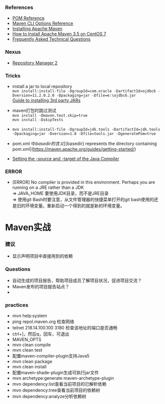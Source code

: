 ### References
+ [POM Reference](https://maven.apache.org/pom.html)
+ [Maven CLI Options Reference](http://maven.apache.org/ref/3.1.0/maven-embedder/cli.html)
+ [Installing Apache Maven](http://maven.apache.org/install.html)
+ [How to Install Apache Maven 3.5 on CentOS 7](https://www.vultr.com/docs/how-to-install-apache-maven-3-5-on-centos-7)
+ [Frequently Asked Technical Questions](https://maven.apache.org/general.html)

### Nexus
+ [Repository Manager 2](https://help.sonatype.com/repomanager2)

### Tricks
+ install a jar to local repository   
`mvn install:install-file -DgroupId=com.oracle -DartifactId=ojdbc6 -Dversion=11.2.0.2.0 -Dpackaging=jar -Dfile=e:\ojdbc6.jar`  
[Guide to installing 3rd party JARs](https://maven.apache.org/guides/mini/guide-3rd-party-jars-local.html)

+ maven打包时跳过测试  
`mvn install -Dmaven.test.skip=true`  
`mvn install -DskipTests`  

+ `mvn install:install-file -DgroupId=jdk.tools -DartifactId=jdk.tools -Dpackaging=jar -Dversion=1.8 -Dfile=tools.jar -DgeneratePom=true`

+ pom.xml 中${basedir}的含义  
[${basedir} represents the directory containing pom.xml](https://maven.apache.org/guides/getting-started/)

+ [Setting the -source and -target of the Java Compiler](https://maven.apache.org/plugins/maven-compiler-plugin/examples/set-compiler-source-and-target.html)

### ERROR
+ [ERROR] No compiler is provided in this environment. Perhaps you are running on a JRE rather than a JDK  
=> JAVA_HOME 要使用JDK目录，而不是JRE目录  
=> 使用git Bash时要注意，从文件管理器的快捷菜单打开的git bash使用的还是旧的环境变量。重新启动一个得到的就是新的环境变量。  

# Maven实战

### 建议
+ 显示声明项目中直接用到的依赖



### Questions
+ 自动生成的项目报告，帮助项目成员了解项目状况，促进项目交流？
+ Maven发布的项目报告站点？
+ 

### practices
+ mvn help:system
+ ping repol.maven.org 检查网络
+ telnet 218.14.100.100 3180 检查该地址的端口是否通畅
+ ctrl+]，然后q，回车，可退出
+ MAVEN_OPTS
+ mvn clean compile
+ mvn clean test
+ 配置maven-compiler-plugin支持Java5
+ mvn clean package
+ mvn clean install
+ 配置maven-shade-plugin生成可执行jar文件
+ mvn archetype:generate  maven-archetype-plugin
+ mvn dependency:list查看当前项目的已解析依赖
+ mvn dependency:tree查看当前项目的依赖树
+ mvn dependency:analyze分析依赖树



